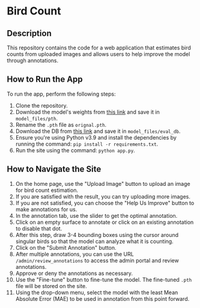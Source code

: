 # Bird Count

## Description

This repository contains the code for a web application that estimates bird counts from uploaded images and allows users to help improve the model through annotations.

## How to Run the App

To run the app, perform the following steps:

1. Clone the repository.
2. Download the model's weights from [this link](https://drive.google.com/file/d/1CzYyiYqLshMdqJ9ZPFJyIzXBa7uFUIYZ/view) and save it in `model_files/pth`.
3. Rename the `.pth` file as `orignal.pth`.
4. Download the DB from [this link](https://example.com/db) and save it in `model_files/eval_db`.
5. Ensure you're using Python v3.9 and install the dependencies by running the command: `pip install -r requirements.txt`.
6. Run the site using the command: `python app.py`.

## How to Navigate the Site

1. On the home page, use the "Upload Image" button to upload an image for bird count estimation.
2. If you are satisfied with the result, you can try uploading more images.
3. If you are not satisfied, you can choose the "Help Us Improve" button to make annotations for us.
4. In the annotation tab, use the slider to get the optimal annotation.
5. Click on an empty surface to annotate or click on an existing annotation to disable that dot.
6. After this step, draw 3-4 bounding boxes using the cursor around singular birds so that the model can analyze what it is counting.
7. Click on the "Submit Annotation" button.
8. After multiple annotations, you can use the URL `/admin/review_annotations` to access the admin portal and review annotations.
9. Approve or deny the annotations as necessary.
10. Use the "Fine-tune" button to fine-tune the model. The fine-tuned `.pth` file will be stored on the site.
11. Using the drop-down menu, select the model with the least Mean Absolute Error (MAE) to be used in annotation from this point forward.
